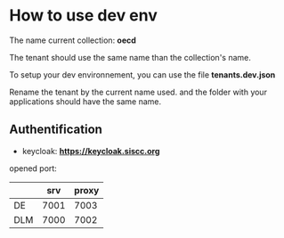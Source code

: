 # How to use dev env

The name current collection: **oecd**

The tenant should use the same name than the collection's name.

To setup your dev environnement, you can use the file **tenants.dev.json**

Rename the tenant by the current name used. and the folder with your applications should have the same name.

## Authentification

- keycloak: **https://keycloak.siscc.org**

opened port:

|     | srv  | proxy |
|-----|------|-------|
| DE  | 7001 | 7003  |
| DLM | 7000 | 7002  |